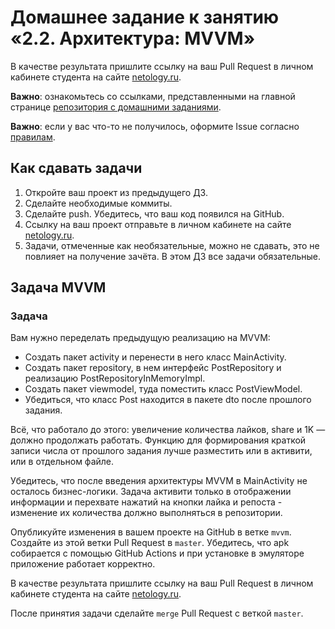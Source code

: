 # Домашнее задание к занятию «2.2. Архитектура: MVVM»

В качестве результата пришлите ссылку на ваш Pull Request в личном кабинете студента на сайте [netology.ru](https://netology.ru).

**Важно**: ознакомьтесь со ссылками, представленными на главной странице [репозитория с домашними заданиями](../README.md).

**Важно**: если у вас что-то не получилось, оформите Issue согласно [правилам](../report-requirements.md).

## Как сдавать задачи

1. Откройте ваш проект из предыдущего ДЗ.
1. Сделайте необходимые коммиты.
1. Сделайте push. Убедитесь, что ваш код появился на GitHub.
1. Ссылку на ваш проект отправьте в личном кабинете на сайте [netology.ru](https://netology.ru).
1. Задачи, отмеченные как необязательные, можно не сдавать, это не повлияет на получение зачёта. В этом ДЗ все задачи обязательные.

## Задача MVVM

### Задача

Вам нужно переделать предыдущую реализацию на MVVM:
* Создать пакет activity и перенести в него класс MainActivity.
* Создать пакет repository, в нем интерфейс PostRepository и реализацию PostRepositoryInMemoryImpl.
* Создать пакет viewmodel, туда поместить класс PostViewModel.
* Убедиться, что класс Post находится в пакете dto после прошлого задания.

Всё, что работало до этого: увеличение количества лайков, share и 1K — должно продолжать работать.
Функцию для формирования краткой записи числа от прошлого задания лучше разместить или в активити, или в отдельном файле.

Убедитесь, что после введения архитектуры MVVM в MainActivity не осталось бизнес-логики. Задача активити только в отображении информации и перехвате нажатий на кнопки лайка и репоста - изменение их количества должно выполняться в репозитории.

Опубликуйте изменения в вашем проекте на GitHub в ветке `mvvm`. Создайте из этой ветки Pull Request в `master`. Убедитесь, что apk собирается с помощью GitHub Actions и при установке в эмуляторе приложение работает корректно.

В качестве результата пришлите ссылку на ваш Pull Request в личном кабинете студента на сайте [netology.ru](https://netology.ru).

После принятия задачи сделайте `merge` Pull Request c веткой `master`.
